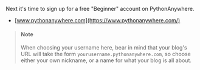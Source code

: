 
Next it's time to sign up for a free "Beginner" account on PythonAnywhere. 

* [www.pythonanywhere.com](https://www.pythonanywhere.com/)


> #### Note
> 
> When choosing your username here, bear in mind that your blog's URL will take the form `yourusername.pythonanywhere.com`, so choose either your own nickname, or a name for what your blog is all about.

